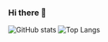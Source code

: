 ### Hi there 👋

![GitHub stats](https://github-readme-stats.vercel.app/api?username=Ramnck&show_icons=true&theme=dracula) 
![Top Langs](https://github-readme-stats.vercel.app/api/top-langs/?username=Ramnck&hide=jupyter%20notebook,css&langs_count=15&theme=dracula&layout=compact)
